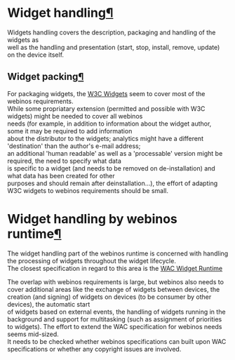 Widget handling[¶](#Widget-handling)
====================================

Widgets handling covers the description, packaging and handling of the
widgets as\
well as the handling and presentation (start, stop, install, remove,
update) on the device itself.

Widget packing[¶](#Widget-packing)
----------------------------------

For packaging widgets, the [W3C Widgets](http://www.w3.org/TR/widgets/)
seem to cover most of the webinos requirements.\
While some propriatary extension (permitted and possible with W3C
widgets) might be needed to cover all webinos\
needs (for example, in addition to information about the widget author,
some it may be required to add information\
about the distributor to the widgets; analytics might have a different
'destination' than the author's e-mail address;\
an additional 'human readable' as well as a 'processable' version might
be required, the need to specify what data\
is specific to a widget (and needs to be removed on de-installation) and
what data has been created for other\
purposes and should remain after deinstallation...), the effort of
adapting\
W3C widgets to webinos requirements should be small.

Widget handling by webinos runtime[¶](#Widget-handling-by-webinos-runtime)
==========================================================================

The widget handling part of the webinos runtime is concerned with
handling the processing of widgets throughout the widget lifecycle.\
The closest specification in regard to this area is the [WAC Widget
Runtime](http://public.wholesaleappcommunity.com/redmine/embedded/wac2pubrev/core/widget-lifecycle.html)

The overlap with webinos requirements is large, but webinos also needs
to cover additional areas like the exchange of widgets between devices,
the creation (and signing) of widgets on devices (to be consumer by
other devices), the automatic start\
of widgets based on external events, the handling of widgets running in
the background and support for multitasking (such as assignment of
priorities to widgets). The effort to extend the WAC specification for
webinos needs seems mid-sized.\
It needs to be checked whether webinos specifications can built upon WAC
specifications or whether any copyright issues are involved.

